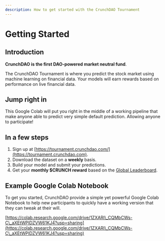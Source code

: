 ```yaml
---
description: How to get started with the CrunchDAO Tournament
---
```


# Getting Started

## Introduction

**CrunchDAO is the first DAO-powered market neutral fund**.

The CrunchDAO Tournament is where you predict the stock market using machine learning on financial data. Your models will earn rewards based on performance on live financial data.



## Jump right in

This Google Colab will put you right in the middle of a working pipeline that make anyone able to predict very simple default prediction. Allowing anyone to participate!&#x20;

## In a few steps

1. Sign up at [https://tournament.crunchdao.com/](https://tournament.crunchdao.com).
2. Download the dataset on a **weekly** basis.
3. Build your model and submit your predictions.
4. Get your **monthly $CRUNCH reward** based on the [Global Leaderboard](https://tournament.crunchdao.com/global-leaderboard).

## Example Google Colab Notebook

To get you started, CrunchDAO provide a simple yet powerful Google Colab Notebook to help new participants to quickly have a working version that they can tweak at their will.

[https://colab.research.google.com/drive/1ZXARI\_CQMbCWs-C\_aXEtWPIDZVW61KJ4?usp=sharing](https://colab.research.google.com/drive/1ZXARI\_CQMbCWs-C\_aXEtWPIDZVW61KJ4?usp=sharing)


